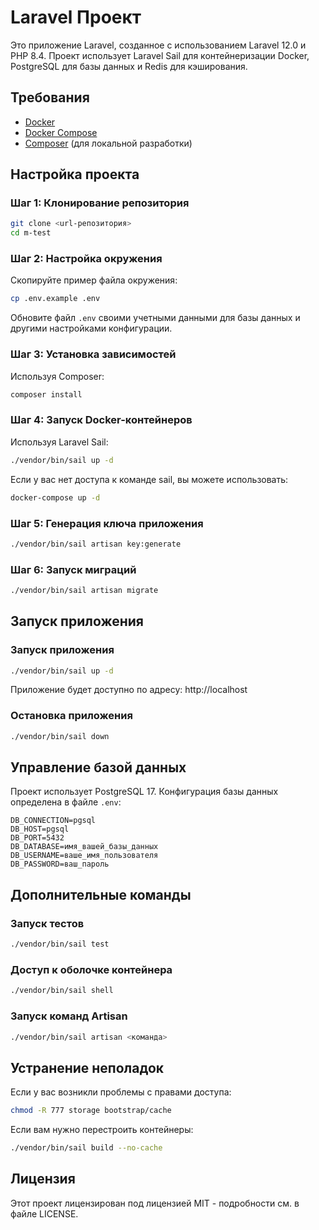 # Laravel Проект

Это приложение Laravel, созданное с использованием Laravel 12.0 и PHP 8.4. Проект использует Laravel Sail для контейнеризации Docker, PostgreSQL для базы данных и Redis для кэширования.

## Требования

- [Docker](https://www.docker.com/products/docker-desktop)
- [Docker Compose](https://docs.docker.com/compose/install/)
- [Composer](https://getcomposer.org/download/) (для локальной разработки)

## Настройка проекта

### Шаг 1: Клонирование репозитория

```bash
git clone <url-репозитория>
cd m-test
```

### Шаг 2: Настройка окружения

Скопируйте пример файла окружения:

```bash
cp .env.example .env
```

Обновите файл `.env` своими учетными данными для базы данных и другими настройками конфигурации.

### Шаг 3: Установка зависимостей

Используя Composer:

```bash
composer install
```

### Шаг 4: Запуск Docker-контейнеров

Используя Laravel Sail:

```bash
./vendor/bin/sail up -d
```

Если у вас нет доступа к команде sail, вы можете использовать:

```bash
docker-compose up -d
```

### Шаг 5: Генерация ключа приложения

```bash
./vendor/bin/sail artisan key:generate
```

### Шаг 6: Запуск миграций

```bash
./vendor/bin/sail artisan migrate
```

## Запуск приложения

### Запуск приложения

```bash
./vendor/bin/sail up -d
```

Приложение будет доступно по адресу: http://localhost

### Остановка приложения

```bash
./vendor/bin/sail down
```

## Управление базой данных

Проект использует PostgreSQL 17. Конфигурация базы данных определена в файле `.env`:

```
DB_CONNECTION=pgsql
DB_HOST=pgsql
DB_PORT=5432
DB_DATABASE=имя_вашей_базы_данных
DB_USERNAME=ваше_имя_пользователя
DB_PASSWORD=ваш_пароль
```

## Дополнительные команды

### Запуск тестов

```bash
./vendor/bin/sail test
```

### Доступ к оболочке контейнера

```bash
./vendor/bin/sail shell
```

### Запуск команд Artisan

```bash
./vendor/bin/sail artisan <команда>
```

## Устранение неполадок

Если у вас возникли проблемы с правами доступа:

```bash
chmod -R 777 storage bootstrap/cache
```

Если вам нужно перестроить контейнеры:

```bash
./vendor/bin/sail build --no-cache
```

## Лицензия

Этот проект лицензирован под лицензией MIT - подробности см. в файле LICENSE.
